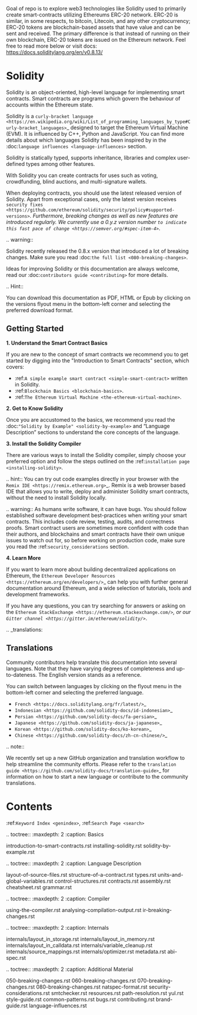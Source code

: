 
Goal of repo is to explore web3 technologies like Solidity used to primarily create smart-contracts utilizing Ethereums ERC-20 network.
ERC-20 is similar, in some respects, to bitcoin, Litecoin, and any other cryptocurrency; 
ERC-20 tokens are blockchain-based assets that have value and can be sent and received. 
The primary difference is that instead of running on their own blockchain, ERC-20 tokens are issued on the Ethereum network.
Feel free to read more below or visit docs: https://docs.soliditylang.org/en/v0.8.13/

Solidity
========

Solidity is an object-oriented, high-level language for implementing smart
contracts. Smart contracts are programs which govern the behaviour of accounts
within the Ethereum state.

Solidity is a `curly-bracket language <https://en.wikipedia.org/wiki/List_of_programming_languages_by_type#Curly-bracket_languages>`_ designed to target the Ethereum Virtual Machine (EVM).
It is influenced by C++, Python and JavaScript. You can find more details about which languages Solidity has been inspired by in the :doc:`language influences <language-influences>` section.

Solidity is statically typed, supports inheritance, libraries and complex
user-defined types among other features.

With Solidity you can create contracts for uses such as voting, crowdfunding, blind auctions,
and multi-signature wallets.

When deploying contracts, you should use the latest released
version of Solidity. Apart from exceptional cases, only the latest version receives
`security fixes <https://github.com/ethereum/solidity/security/policy#supported-versions>`_.
Furthermore, breaking changes as well as
new features are introduced regularly. We currently use
a 0.y.z version number `to indicate this fast pace of change <https://semver.org/#spec-item-4>`_.

.. warning::

  Solidity recently released the 0.8.x version that introduced a lot of breaking
  changes. Make sure you read :doc:`the full list <080-breaking-changes>`.

Ideas for improving Solidity or this documentation are always welcome,
read our :doc:`contributors guide <contributing>` for more details.

.. Hint::

  You can download this documentation as PDF, HTML or Epub by clicking on the versions
  flyout menu in the bottom-left corner and selecting the preferred download format.


Getting Started
---------------

**1. Understand the Smart Contract Basics**

If you are new to the concept of smart contracts we recommend you to get started by digging
into the "Introduction to Smart Contracts" section, which covers:

* :ref:`A simple example smart contract <simple-smart-contract>` written in Solidity.
* :ref:`Blockchain Basics <blockchain-basics>`.
* :ref:`The Ethereum Virtual Machine <the-ethereum-virtual-machine>`.

**2. Get to Know Solidity**

Once you are accustomed to the basics, we recommend you read the :doc:`"Solidity by Example" <solidity-by-example>`
and “Language Description” sections to understand the core concepts of the language.

**3. Install the Solidity Compiler**

There are various ways to install the Solidity compiler,
simply choose your preferred option and follow the steps outlined on the :ref:`installation page <installing-solidity>`.

.. hint::
  You can try out code examples directly in your browser with the
  `Remix IDE <https://remix.ethereum.org>`_. Remix is a web browser based IDE
  that allows you to write, deploy and administer Solidity smart contracts, without
  the need to install Solidity locally.

.. warning::
    As humans write software, it can have bugs. You should follow established
    software development best-practices when writing your smart contracts. This
    includes code review, testing, audits, and correctness proofs. Smart contract
    users are sometimes more confident with code than their authors, and
    blockchains and smart contracts have their own unique issues to
    watch out for, so before working on production code, make sure you read the
    :ref:`security_considerations` section.

**4. Learn More**

If you want to learn more about building decentralized applications on Ethereum, the
`Ethereum Developer Resources <https://ethereum.org/en/developers/>`_
can help you with further general documentation around Ethereum, and a wide selection of tutorials,
tools and development frameworks.

If you have any questions, you can try searching for answers or asking on the
`Ethereum StackExchange <https://ethereum.stackexchange.com/>`_, or
our `Gitter channel <https://gitter.im/ethereum/solidity/>`_.

.. _translations:

Translations
------------

Community contributors help translate this documentation into several languages.
Note that they have varying degrees of completeness and up-to-dateness. The English
version stands as a reference.

You can switch between languages by clicking on the flyout menu in the bottom-left corner
and selecting the preferred language.

* `French <https://docs.soliditylang.org/fr/latest/>`_
* `Indonesian <https://github.com/solidity-docs/id-indonesian>`_
* `Persian <https://github.com/solidity-docs/fa-persian>`_
* `Japanese <https://github.com/solidity-docs/ja-japanese>`_
* `Korean <https://github.com/solidity-docs/ko-korean>`_
* `Chinese <https://github.com/solidity-docs/zh-cn-chinese/>`_

.. note::

   We recently set up a new GitHub organization and translation workflow to help streamline the
   community efforts. Please refer to the `translation guide <https://github.com/solidity-docs/translation-guide>`_
   for information on how to start a new language or contribute to the community translations.

Contents
========

:ref:`Keyword Index <genindex>`, :ref:`Search Page <search>`

.. toctree::
   :maxdepth: 2
   :caption: Basics

   introduction-to-smart-contracts.rst
   installing-solidity.rst
   solidity-by-example.rst

.. toctree::
   :maxdepth: 2
   :caption: Language Description

   layout-of-source-files.rst
   structure-of-a-contract.rst
   types.rst
   units-and-global-variables.rst
   control-structures.rst
   contracts.rst
   assembly.rst
   cheatsheet.rst
   grammar.rst

.. toctree::
   :maxdepth: 2
   :caption: Compiler

   using-the-compiler.rst
   analysing-compilation-output.rst
   ir-breaking-changes.rst

.. toctree::
   :maxdepth: 2
   :caption: Internals

   internals/layout_in_storage.rst
   internals/layout_in_memory.rst
   internals/layout_in_calldata.rst
   internals/variable_cleanup.rst
   internals/source_mappings.rst
   internals/optimizer.rst
   metadata.rst
   abi-spec.rst

.. toctree::
   :maxdepth: 2
   :caption: Additional Material

   050-breaking-changes.rst
   060-breaking-changes.rst
   070-breaking-changes.rst
   080-breaking-changes.rst
   natspec-format.rst
   security-considerations.rst
   smtchecker.rst
   resources.rst
   path-resolution.rst
   yul.rst
   style-guide.rst
   common-patterns.rst
   bugs.rst
   contributing.rst
   brand-guide.rst
   language-influences.rst
